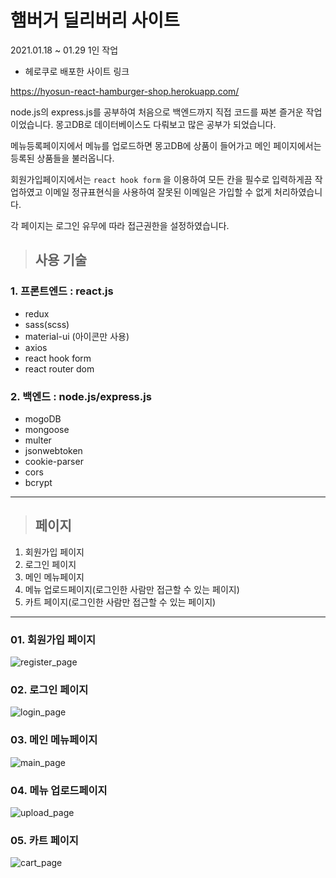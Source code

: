 # 햄버거 딜리버리 사이트

2021.01.18 ~ 01.29 1인 작업

- 헤로쿠로 배포한 사이트 링크

https://hyosun-react-hamburger-shop.herokuapp.com/

node.js의 express.js를 공부하여 처음으로 백엔드까지 직접 코드를 짜본 즐거운 작업이었습니다. 몽고DB로 데이터베이스도 다뤄보고 많은 공부가 되었습니다.

메뉴등록페이지에서 메뉴를 업로드하면 몽고DB에 상품이 들어가고 메인 페이지에서는 등록된 상품들을 불러옵니다.

회원가입페이지에서는 `react hook form` 을 이용하여 모든 칸을 필수로 입력하게끔 작업하였고 이메일 정규표현식을 사용하여 잘못된 이메일은 가입할 수 없게 처리하였습니다.

각 페이지는 로그인 유무에 따라 접근권한을 설정하였습니다.

> ## 사용 기술

### 1. 프론트엔드 : react.js

- redux
- sass(scss)
- material-ui (아이콘만 사용)
- axios
- react hook form
- react router dom

### 2. 백엔드 : node.js/express.js

- mogoDB
- mongoose
- multer
- jsonwebtoken
- cookie-parser
- cors
- bcrypt

---

> ## 페이지

1.  회원가입 페이지
2.  로그인 페이지
3.  메인 메뉴페이지
4.  메뉴 업로드페이지(로그인한 사람만 접근할 수 있는 페이지)
5.  카트 페이지(로그인한 사람만 접근할 수 있는 페이지)

---

### 01. 회원가입 페이지

![register_page](https://user-images.githubusercontent.com/71235165/106388850-b0562280-6423-11eb-880b-7304e7e1f6a3.png)

### 02. 로그인 페이지

![login_page](https://user-images.githubusercontent.com/71235165/106388855-b9df8a80-6423-11eb-900f-0f28097a1698.png)

### 03. 메인 메뉴페이지

![main_page](https://user-images.githubusercontent.com/71235165/106388865-c19f2f00-6423-11eb-9c01-2a3b3bdc28b2.png)

### 04. 메뉴 업로드페이지

![upload_page](https://user-images.githubusercontent.com/71235165/106388878-cbc12d80-6423-11eb-96f1-2cee3690b458.png)

### 05. 카트 페이지

![cart_page](https://user-images.githubusercontent.com/71235165/106388887-d8de1c80-6423-11eb-838f-cf045d2050e7.png)

